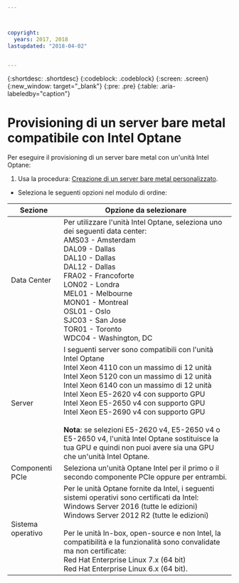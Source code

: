 ```yaml
---



copyright:
  years: 2017, 2018
lastupdated: "2018-04-02"


---
```


{:shortdesc: .shortdesc}
{:codeblock: .codeblock}
{:screen: .screen}
{:new_window: target="_blank"}
{:pre: .pre}
{:table: .aria-labeledby="caption"}

# Provisioning di un server bare metal compatibile con Intel Optane
Per eseguire il provisioning di un server bare metal con un'unità Intel Optane:
1. Usa la procedura: [Creazione di un server bare metal personalizzato](../bare-metal/baremetal-provision.html).
* Seleziona le seguenti opzioni nel modulo di ordine:

|Sezione|Opzione da selezionare
|------|------|
|Data Center|Per utilizzare l'unità Intel Optane, seleziona uno dei seguenti data center:<br>AMS03 - Amsterdam<br>DAL09 - Dallas<br>DAL10 - Dallas<br>DAL12 - Dallas<br>FRA02 - Francoforte<br>LON02 - Londra<br>MEL01 - Melbourne<br>MON01 - Montreal<br>OSL01 - Oslo<br>SJC03 - San Jose<br>TOR01 - Toronto<br>WDC04 - Washington, DC|
|Server|I seguenti server sono compatibili con l'unità Intel Optane<br>Intel Xeon 4110 con un massimo di 12 unità<br>Intel Xeon 5120 con un massimo di 12 unità<br>Intel Xeon 6140 con un massimo di 12 unità<br>Intel Xeon E5-2620 v4 con supporto GPU<br>Intel Xeon E5-2650 v4 con supporto GPU<br>Intel Xeon E5-2690 v4 con supporto GPU<br><br>  **Nota**: se selezioni E5-2620 v4, E5-2650 v4 o E5-2650 v4, l'unità Intel Optane sostituisce la tua GPU e quindi non puoi avere sia una GPU che un'unità Intel Optane.|
|Componenti PCIe| Seleziona un'unità Optane Intel per il primo o il secondo componente PCIe oppure per entrambi.|
|Sistema operativo|Per le unità Optane fornite da Intel, i seguenti sistemi operativi sono certificati da Intel:<br>Windows Server 2016 (tutte le edizioni)<br>Windows Server 2012 R2 (tutte le edizioni)<br><br>Per le unità In-box, open-source e non Intel, la compatibilità e la funzionalità sono convalidate ma non certificate:<br>Red Hat Enterprise Linux 7.x (64 bit)<br>Red Hat Enterprise Linux 6.x (64 bit).
